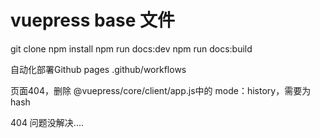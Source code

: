 # vuepress base 文件
git clone
npm install 
npm run docs:dev
npm run docs:build

自动化部署Github pages .github/workflows

页面404，删除 @vuepress/core/client/app.js中的  mode：history，需要为hash

404 问题没解决....

